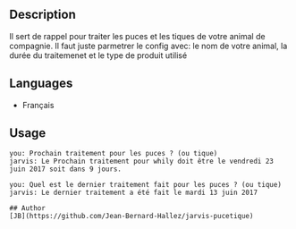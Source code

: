 <!---
IMPORTANT
=========
This README.md is displayed in the WebStore as well as within Jarvis app
Please do not change the structure of this file
Fill-in Description, Usage & Author sections
Make sure to rename the [en] folder into the language code your plugin is written in (ex: fr, es, de, it...)
For multi-language plugin:
- clone the language directory and translate commands/functions.sh
- optionally write the Description / Usage sections in several languages
-->
## Description
Il sert de rappel pour traiter les puces et les tiques de votre animal de compagnie.
Il faut juste parmetrer le config avec: le nom de votre animal, la durée du traitemenet et le type de produit utilisé
## Languages

* Français

## Usage
```
you: Prochain traitement pour les puces ? (ou tique) 
jarvis: Le Prochain traitement pour whily doit être le vendredi 23 juin 2017 soit dans 9 jours.

you: Quel est le dernier traitement fait pour les puces ? (ou tique) 
jarvis: Le dernier traitement a été fait le mardi 13 juin 2017

## Author
[JB](https://github.com/Jean-Bernard-Hallez/jarvis-pucetique)
